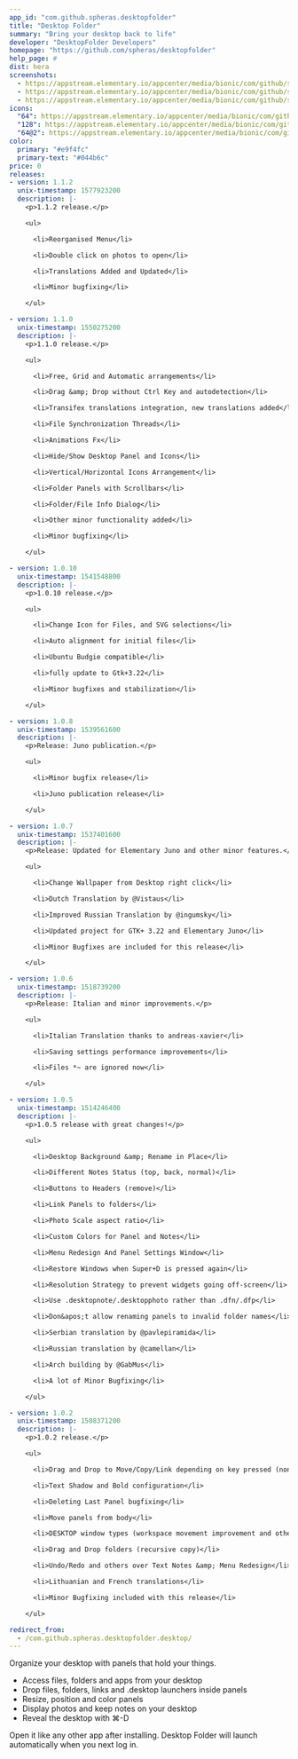 ```yaml
---
app_id: "com.github.spheras.desktopfolder"
title: "Desktop Folder"
summary: "Bring your desktop back to life"
developer: "DesktopFolder Developers"
homepage: "https://github.com/spheras/desktopfolder"
help_page: #
dist: hera
screenshots:
  - https://appstream.elementary.io/appcenter/media/bionic/com/github/spheras.desktopfolder/D516AB60E62284B0CC8128490D82AC0E/screenshots/image-1_orig.png
  - https://appstream.elementary.io/appcenter/media/bionic/com/github/spheras.desktopfolder/D516AB60E62284B0CC8128490D82AC0E/screenshots/image-2_orig.png
  - https://appstream.elementary.io/appcenter/media/bionic/com/github/spheras.desktopfolder/D516AB60E62284B0CC8128490D82AC0E/screenshots/image-3_orig.png
icons:
  "64": https://appstream.elementary.io/appcenter/media/bionic/com/github/spheras.desktopfolder/D516AB60E62284B0CC8128490D82AC0E/icons/64x64/com.github.spheras.desktopfolder_com.github.spheras.desktopfolder.png
  "128": https://appstream.elementary.io/appcenter/media/bionic/com/github/spheras.desktopfolder/D516AB60E62284B0CC8128490D82AC0E/icons/128x128/com.github.spheras.desktopfolder_com.github.spheras.desktopfolder.png
  "64@2": https://appstream.elementary.io/appcenter/media/bionic/com/github/spheras.desktopfolder/D516AB60E62284B0CC8128490D82AC0E/icons/64x64@2/com.github.spheras.desktopfolder_com.github.spheras.desktopfolder.png
color:
  primary: "#e9f4fc"
  primary-text: "#044b6c"
price: 0
releases:
- version: 1.1.2
  unix-timestamp: 1577923200
  description: |-
    <p>1.1.2 release.</p>

    <ul>

      <li>Reorganised Menu</li>

      <li>Double click on photos to open</li>

      <li>Translations Added and Updated</li>

      <li>Minor bugfixing</li>

    </ul>

- version: 1.1.0
  unix-timestamp: 1550275200
  description: |-
    <p>1.1.0 release.</p>

    <ul>

      <li>Free, Grid and Automatic arrangements</li>

      <li>Drag &amp; Drop without Ctrl Key and autodetection</li>

      <li>Transifex translations integration, new translations added</li>

      <li>File Synchronization Threads</li>

      <li>Animations Fx</li>

      <li>Hide/Show Desktop Panel and Icons</li>

      <li>Vertical/Horizontal Icons Arrangement</li>

      <li>Folder Panels with Scrollbars</li>

      <li>Folder/File Info Dialog</li>

      <li>Other minor functionality added</li>

      <li>Minor bugfixing</li>

    </ul>

- version: 1.0.10
  unix-timestamp: 1541548800
  description: |-
    <p>1.0.10 release.</p>

    <ul>

      <li>Change Icon for Files, and SVG selections</li>

      <li>Auto alignment for initial files</li>

      <li>Ubuntu Budgie compatible</li>

      <li>fully update to Gtk+3.22</li>

      <li>Minor bugfixes and stabilization</li>

    </ul>

- version: 1.0.8
  unix-timestamp: 1539561600
  description: |-
    <p>Release: Juno publication.</p>

    <ul>

      <li>Minor bugfix release</li>

      <li>Juno publication release</li>

    </ul>

- version: 1.0.7
  unix-timestamp: 1537401600
  description: |-
    <p>Release: Updated for Elementary Juno and other minor features.</p>

    <ul>

      <li>Change Wallpaper from Desktop right click</li>

      <li>Dutch Translation by @Vistaus</li>

      <li>Improved Russian Translation by @ingumsky</li>

      <li>Updated project for GTK+ 3.22 and Elementary Juno</li>

      <li>Minor Bugfixes are included for this release</li>

    </ul>

- version: 1.0.6
  unix-timestamp: 1518739200
  description: |-
    <p>Release: Italian and minor improvements.</p>

    <ul>

      <li>Italian Translation thanks to andreas-xavier</li>

      <li>Saving settings performance improvements</li>

      <li>Files *~ are ignored now</li>

    </ul>

- version: 1.0.5
  unix-timestamp: 1514246400
  description: |-
    <p>1.0.5 release with great changes!</p>

    <ul>

      <li>Desktop Background &amp; Rename in Place</li>

      <li>Different Notes Status (top, back, normal)</li>

      <li>Buttons to Headers (remove)</li>

      <li>Link Panels to folders</li>

      <li>Photo Scale aspect ratio</li>

      <li>Custom Colors for Panel and Notes</li>

      <li>Menu Redesign And Panel Settings Window</li>

      <li>Restore Windows when Super+D is pressed again</li>

      <li>Resolution Strategy to prevent widgets going off-screen</li>

      <li>Use .desktopnote/.desktopphoto rather than .dfn/.dfp</li>

      <li>Don&apos;t allow renaming panels to invalid folder names</li>

      <li>Serbian translation by @pavlepiramida</li>

      <li>Russian translation by @camellan</li>

      <li>Arch building by @GabMus</li>

      <li>A lot of Minor Bugfixing</li>

    </ul>

- version: 1.0.2
  unix-timestamp: 1508371200
  description: |-
    <p>1.0.2 release.</p>

    <ul>

      <li>Drag and Drop to Move/Copy/Link depending on key pressed (none/control/alt|shift)</li>

      <li>Text Shadow and Bold configuration</li>

      <li>Deleting Last Panel bugfixing</li>

      <li>Move panels from body</li>

      <li>DESKTOP window types (workspace movement improvement and others)</li>

      <li>Drag and Drop folders (recursive copy)</li>

      <li>Undo/Redo and others over Text Notes &amp; Menu Redesign</li>

      <li>Lithuanian and French translations</li>

      <li>Minor Bugfixing included with this release</li>

    </ul>

redirect_from:
  - /com.github.spheras.desktopfolder.desktop/
---
```

<p>Organize your desktop with panels that hold your things.</p>
<ul>
  <li>Access files, folders and apps from your desktop</li>
  <li>Drop files, folders, links and .desktop launchers inside panels</li>
  <li>Resize, position and color panels</li>
  <li>Display photos and keep notes on your desktop</li>
  <li>Reveal the desktop with ⌘-D</li>
</ul>
<p>Open it like any other app after installing. Desktop Folder will launch automatically when you next log in.</p>
